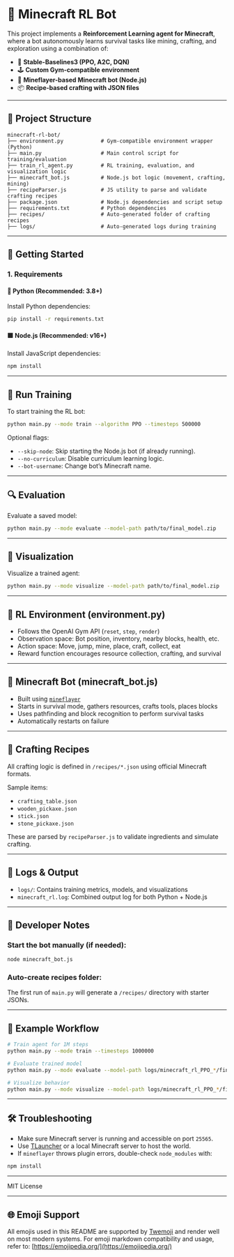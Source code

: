 # 🧠 Minecraft RL Bot

This project implements a **Reinforcement Learning agent for Minecraft**, where a bot autonomously learns survival tasks like mining, crafting, and exploration using a combination of:

- 🧠 **Stable-Baselines3 (PPO, A2C, DQN)**
- 🕹️ **Custom Gym-compatible environment**
- 🧱 **Mineflayer-based Minecraft bot (Node.js)**
- 📦 **Recipe-based crafting with JSON files**

---

## 📁 Project Structure

```
minecraft-rl-bot/
├── environment.py            # Gym-compatible environment wrapper (Python)
├── main.py                   # Main control script for training/evaluation
├── train_rl_agent.py         # RL training, evaluation, and visualization logic
├── minecraft_bot.js          # Node.js bot logic (movement, crafting, mining)
├── recipeParser.js           # JS utility to parse and validate crafting recipes
├── package.json              # Node.js dependencies and script setup
├── requirements.txt          # Python dependencies
├── recipes/                  # Auto-generated folder of crafting recipes
├── logs/                     # Auto-generated logs during training
```

---

## 🚀 Getting Started

### 1. Requirements

#### 🐍 Python (Recommended: 3.8+)
Install Python dependencies:

```bash
pip install -r requirements.txt
```

#### 🟦 Node.js (Recommended: v16+)
Install JavaScript dependencies:

```bash
npm install
```

---

## 🧪 Run Training

To start training the RL bot:

```bash
python main.py --mode train --algorithm PPO --timesteps 500000
```

Optional flags:

- `--skip-node`: Skip starting the Node.js bot (if already running).
- `--no-curriculum`: Disable curriculum learning logic.
- `--bot-username`: Change bot’s Minecraft name.

---

## 🔍 Evaluation

Evaluate a saved model:

```bash
python main.py --mode evaluate --model-path path/to/final_model.zip
```

---

## 🎥 Visualization

Visualize a trained agent:

```bash
python main.py --mode visualize --model-path path/to/final_model.zip
```

---

## 🧠 RL Environment (environment.py)

- Follows the OpenAI Gym API (`reset`, `step`, `render`)
- Observation space: Bot position, inventory, nearby blocks, health, etc.
- Action space: Move, jump, mine, place, craft, collect, eat
- Reward function encourages resource collection, crafting, and survival

---

## 🤖 Minecraft Bot (minecraft_bot.js)

- Built using [`mineflayer`](https://github.com/PrismarineJS/mineflayer)
- Starts in survival mode, gathers resources, crafts tools, places blocks
- Uses pathfinding and block recognition to perform survival tasks
- Automatically restarts on failure

---

## 📜 Crafting Recipes

All crafting logic is defined in `/recipes/*.json` using official Minecraft formats.

Sample items:

- `crafting_table.json`
- `wooden_pickaxe.json`
- `stick.json`
- `stone_pickaxe.json`

These are parsed by `recipeParser.js` to validate ingredients and simulate crafting.

---

## 📓 Logs & Output

- `logs/`: Contains training metrics, models, and visualizations
- `minecraft_rl.log`: Combined output log for both Python + Node.js

---

## 🧰 Developer Notes

### Start the bot manually (if needed):

```bash
node minecraft_bot.js
```

### Auto-create recipes folder:

The first run of `main.py` will generate a `/recipes/` directory with starter JSONs.

---

## 🧠 Example Workflow

```bash
# Train agent for 1M steps
python main.py --mode train --timesteps 1000000

# Evaluate trained model
python main.py --mode evaluate --model-path logs/minecraft_rl_PPO_*/final_model.zip

# Visualize behavior
python main.py --mode visualize --model-path logs/minecraft_rl_PPO_*/final_model.zip
```

---

## 🛠 Troubleshooting

- Make sure Minecraft server is running and accessible on port `25565`.
- Use [TLauncher](https://tlauncher.org/en/) or a local Minecraft server to host the world.
- If `mineflayer` throws plugin errors, double-check `node_modules` with:

```bash
npm install
```

---

MIT License


---

## 🌐 Emoji Support

All emojis used in this README are supported by [Twemoji](https://twemoji.twitter.com/) and render well on most modern systems. 
For emoji markdown compatibility and usage, refer to: [https://emojipedia.org/](https://emojipedia.org/)
